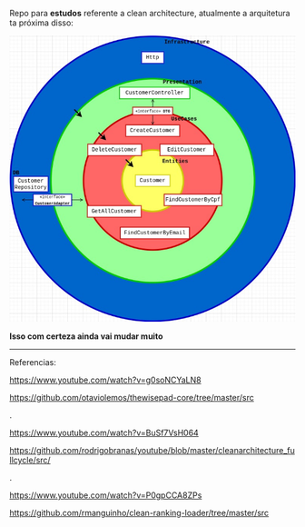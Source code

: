 Repo para **estudos** referente a clean architecture, atualmente a arquitetura ta próxima disso:


![alt text](https://github.com/wesleysantoss/clean_architecture_study/blob/main/diagram.jpg?raw=true)


**Isso com certeza ainda vai mudar muito**

<hr>

Referencias: 

https://www.youtube.com/watch?v=g0soNCYaLN8

https://github.com/otaviolemos/thewisepad-core/tree/master/src

.

https://www.youtube.com/watch?v=BuSf7VsH064

https://github.com/rodrigobranas/youtube/blob/master/cleanarchitecture_fullcycle/src/

.

https://www.youtube.com/watch?v=P0gpCCA8ZPs

https://github.com/rmanguinho/clean-ranking-loader/tree/master/src
